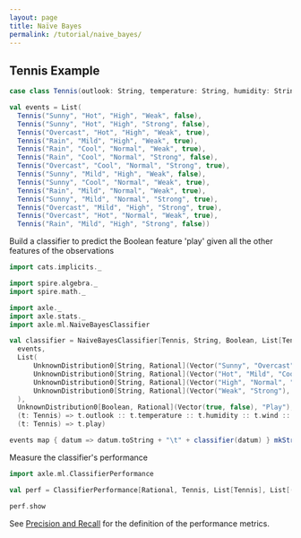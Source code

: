 ```yaml
---
layout: page
title: Naïve Bayes
permalink: /tutorial/naive_bayes/
---
```


## Tennis Example

```scala mdoc
case class Tennis(outlook: String, temperature: String, humidity: String, wind: String, play: Boolean)

val events = List(
  Tennis("Sunny", "Hot", "High", "Weak", false),
  Tennis("Sunny", "Hot", "High", "Strong", false),
  Tennis("Overcast", "Hot", "High", "Weak", true),
  Tennis("Rain", "Mild", "High", "Weak", true),
  Tennis("Rain", "Cool", "Normal", "Weak", true),
  Tennis("Rain", "Cool", "Normal", "Strong", false),
  Tennis("Overcast", "Cool", "Normal", "Strong", true),
  Tennis("Sunny", "Mild", "High", "Weak", false),
  Tennis("Sunny", "Cool", "Normal", "Weak", true),
  Tennis("Rain", "Mild", "Normal", "Weak", true),
  Tennis("Sunny", "Mild", "Normal", "Strong", true),
  Tennis("Overcast", "Mild", "High", "Strong", true),
  Tennis("Overcast", "Hot", "Normal", "Weak", true),
  Tennis("Rain", "Mild", "High", "Strong", false))
```

Build a classifier to predict the Boolean feature 'play' given all the other features of the observations

```scala mdoc:silent
import cats.implicits._

import spire.algebra._
import spire.math._

import axle._
import axle.stats._
import axle.ml.NaiveBayesClassifier
```

```scala mdoc
val classifier = NaiveBayesClassifier[Tennis, String, Boolean, List[Tennis], List[Boolean], Rational](
  events,
  List(
      UnknownDistribution0[String, Rational](Vector("Sunny", "Overcast", "Rain"), "Outlook"),
      UnknownDistribution0[String, Rational](Vector("Hot", "Mild", "Cool"), "Temperature"),
      UnknownDistribution0[String, Rational](Vector("High", "Normal", "Low"), "Humidity"),
      UnknownDistribution0[String, Rational](Vector("Weak", "Strong"), "Wind")
  ),
  UnknownDistribution0[Boolean, Rational](Vector(true, false), "Play"),
  (t: Tennis) => t.outlook :: t.temperature :: t.humidity :: t.wind :: Nil,
  (t: Tennis) => t.play)

events map { datum => datum.toString + "\t" + classifier(datum) } mkString("\n")
```

Measure the classifier's performance

```scala mdoc
import axle.ml.ClassifierPerformance

val perf = ClassifierPerformance[Rational, Tennis, List[Tennis], List[(Rational, Rational, Rational, Rational)]](events, classifier, _.play)

perf.show
```

See [Precision and Recall](http://en.wikipedia.org/wiki/Precision_and_recall)
for the definition of the performance metrics.
